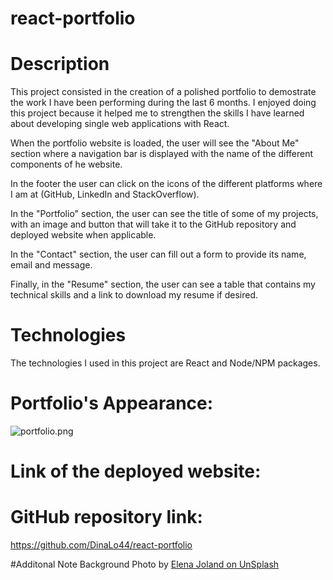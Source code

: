 # react-portfolio

# Description
This project consisted in the creation of a polished portfolio to demostrate the work I have been performing during the last 6 months. 
I enjoyed doing this project because it helped me to strengthen the skills I have learned about developing single web applications with React. 

When the portfolio website is loaded, the user will see the "About Me" section where a navigation bar is displayed with the name of the different components of he website. 

In the footer the user can click on the icons of the different platforms where I am at (GitHub, LinkedIn and StackOverflow).

In the "Portfolio" section, the user can see the title of some of my projects, with an image and button that will take it to the GitHub repository and deployed website when applicable.

In the "Contact" section, the user can fill out a form to provide its name, email and message.

Finally, in the "Resume" section, the user can see a table that contains my technical skills and a link to download my resume if desired.

# Technologies
The technologies I used in this project are React and Node/NPM packages.

# Portfolio's Appearance:
![portfolio.png](https://github.com/DinaLo44/react-portfolio/blob/main/src/images/portfolio.png)

# Link of the deployed website:


# GitHub repository link:
https://github.com/DinaLo44/react-portfolio

#Additonal Note
Background Photo by <ins>Elena Joland<ins> on <ins>UnSplash<ins>

